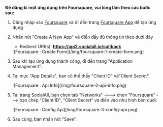 __Để đăng kí một ứng dụng trên Foursquare, vui lòng làm theo các bước sau:__

1. Đăng nhập vào [Foursquare](https://developer.foursquare.com/) và đi đến trang [Foursquare App](https://foursquare.com/developers/register) để tạo ứng dụng
2. Nhấn nút "Create A New App" và điền đầy đủ thông tin theo dưới đây
    * Redirect URI(s): __https://api2.socialall.io/callback__
    
    <div class="soclall-br"></div>
    ![Foursquare : Create Form](/img/foursquare-1-create-form.png)
    <div class="soclall-br"></div>
    
3. Sau khi tạo ứng dụng thành công, đi đến trang "Application Management".
4. Tại mục "App Details", bạn có thể thấy "Client ID" và"Client Secret".
    <div class="soclall-br"></div>
    ![Foursquare : Api Info](/img/foursquare-2-api-info.png)
    <div class="soclall-br"></div>
5. Tại trang SocialAll, bạn chọn tab "Networks" ---> chọn "Foursquare" ---> bạn chép "Client ID", "Client Secret" và điền vào như hình bên dưới:
    <div class="soclall-br"></div>
    ![Foursquare : Config Api](/img/foursquare-3-config-api.png)
    <div class="soclall-br"></div>
6. Sau cùng, bạn nhấn nút "Save".